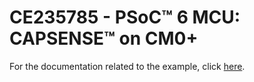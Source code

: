 # CE235785 - PSoC&trade; 6 MCU: CAPSENSE&trade; on CM0+

For the documentation related to the example, click  [here](../README.md).
